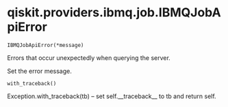 # qiskit.providers.ibmq.job.IBMQJobApiError

`IBMQJobApiError(*message)`

Errors that occur unexpectedly when querying the server.

Set the error message.

`with_traceback()`

Exception.with\_traceback(tb) – set self.\_\_traceback\_\_ to tb and return self.
